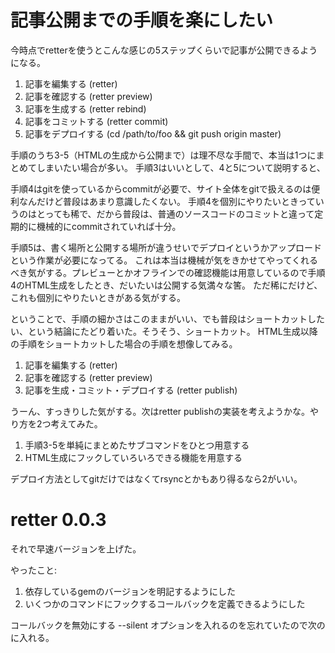 # 記事公開までの手順を楽にしたい

今時点でretterを使うとこんな感じの5ステップくらいで記事が公開できるようになる。

1. 記事を編集する (retter)
2. 記事を確認する (retter preview)
3. 記事を生成する (retter rebind)
4. 記事をコミットする (retter commit)
5. 記事をデプロイする (cd /path/to/foo && git push origin master)

手順のうち3-5（HTMLの生成から公開まで）は理不尽な手間で、本当は1つにまとめてしまいたい場合が多い。
手順3はいいとして、4と5について説明すると、

手順4はgitを使っているからcommitが必要で、サイト全体をgitで扱えるのは便利なんだけど普段はあまり意識したくない。
手順4を個別にやりたいときっていうのはとっても稀で、だから普段は、普通のソースコードのコミットと違って定期的に機械的にcommitされていれば十分。

手順5は、書く場所と公開する場所が違うせいでデプロイというかアップロードという作業が必要になってる。
これは本当は機械が気をきかせてやってくれるべき気がする。プレビューとかオフラインでの確認機能は用意しているので手順4のHTML生成をしたとき、だいたいは公開する気満々な筈。
ただ稀にだけど、これも個別にやりたいときがある気がする。

ということで、手順の細かさはこのままがいい、でも普段はショートカットしたい、という結論にたどり着いた。そうそう、ショートカット。
HTML生成以降の手順をショートカットした場合の手順を想像してみる。

1. 記事を編集する (retter)
2. 記事を確認する (retter preview)
3. 記事を生成・コミット・デプロイする (retter publish)

うーん、すっきりした気がする。次はretter publishの実装を考えようかな。やり方を2つ考えてみた。

1. 手順3-5を単純にまとめたサブコマンドをひとつ用意する
2. HTML生成にフックしていろいろできる機能を用意する

デプロイ方法としてgitだけではなくてrsyncとかもあり得るなら2がいい。

# retter 0.0.3

それで早速バージョンを上げた。

やったこと:

1. 依存しているgemのバージョンを明記するようにした
2. いくつかのコマンドにフックするコールバックを定義できるようにした

コールバックを無効にする --silent オプションを入れるのを忘れていたので次のに入れる。

